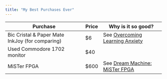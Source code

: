 ```yaml
---
title: "My Best Purchases Ever"
---
```


| Purchase | Price | Why is it so good? |
|----------|-------|--------------------|
| Bic Cristal & Paper Mate InkJoy (for comparing) | $6 | See [Overcoming Learning Anxiety](/posts/2022/08/overcoming-learning-anxiety/#take-the-time-to-shop-for-pens-and-highlighters)|
| Used Commodore 1702 monitor | $40 | |
| MiSTer FPGA | $600 | See [Dream Machine: MiSTer FPGA](/posts/2020/10/dream-machine-mister-fpga/) |
